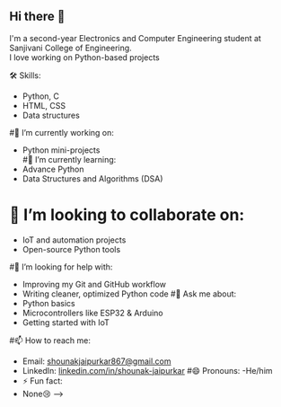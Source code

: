 ## Hi there 👋

I'm a second-year Electronics and Computer Engineering student at Sanjivani College of Engineering.  
I love working on Python-based projects

🛠️ Skills:  
- Python, C  
- HTML, CSS
- Data structures



#🔭 I’m currently working on:  
- Python mini-projects  
#🌱 I’m currently learning:
- Advance Python
-  Data Structures and Algorithms (DSA)
#  👯 I’m looking to collaborate on:
- IoT and automation projects
- Open-source Python tools

 
#🤔 I’m looking for help with:
-  Improving my Git and GitHub workflow
- Writing cleaner, optimized Python code
#💬 Ask me about: 
- Python basics
- Microcontrollers like ESP32 & Arduino
- Getting started with IoT
  
#📫 How to reach me:
- Email: shounakjaipurkar867@gmail.com
- LinkedIn: [linkedin.com/in/shounak-jaipurkar](https://www.linkedin.com/in/shounak-jaipurkar/)
#😄 Pronouns:
  -He/him
- ⚡ Fun fact:
- None😢
-->
